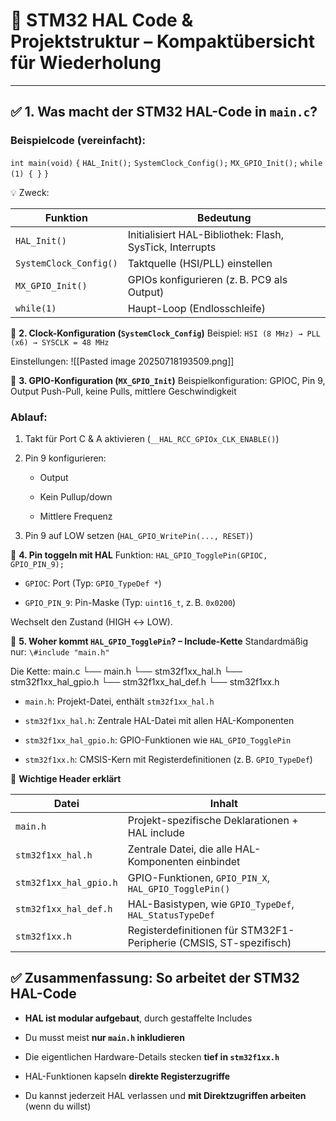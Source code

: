 # 🧠 **STM32 HAL Code & Projektstruktur – Kompaktübersicht für Wiederholung**

---

## ✅ **1. Was macht der STM32 HAL-Code in `main.c`?**

### Beispielcode (vereinfacht):
`int main(void)`
`{`
    `HAL_Init();`
    `SystemClock_Config();`
    `MX_GPIO_Init();`
    `while (1) { }`
`}`

💡 Zweck:

| Funktion               | Bedeutung                                                |
| ---------------------- | -------------------------------------------------------- |
| `HAL_Init()`           | Initialisiert HAL-Bibliothek: Flash, SysTick, Interrupts |
| `SystemClock_Config()` | Taktquelle (HSI/PLL) einstellen                          |
| `MX_GPIO_Init()`       | GPIOs konfigurieren (z. B. PC9 als Output)               |
| `while(1)`             | Haupt-Loop (Endlosschleife)                              |

🔧 **2. Clock-Konfiguration (`SystemClock_Config`)**
Beispiel: `HSI (8 MHz) → PLL (x6) → SYSCLK = 48 MHz`

Einstellungen:
![[Pasted image 20250718193509.png]]

🔌 **3. GPIO-Konfiguration (`MX_GPIO_Init`)**
Beispielkonfiguration:
GPIOC, Pin 9, Output Push-Pull, keine Pulls, mittlere Geschwindigkeit
### Ablauf:

1. Takt für Port C & A aktivieren (`__HAL_RCC_GPIOx_CLK_ENABLE()`)
    
2. Pin 9 konfigurieren:
    
    - Output
        
    - Kein Pullup/down
        
    - Mittlere Frequenz
        
3. Pin 9 auf LOW setzen (`HAL_GPIO_WritePin(..., RESET)`)


🔁 **4. Pin toggeln mit HAL**
Funktion:
`HAL_GPIO_TogglePin(GPIOC, GPIO_PIN_9);`
- `GPIOC`: Port (Typ: `GPIO_TypeDef *`)
    
- `GPIO_PIN_9`: Pin-Maske (Typ: `uint16_t`, z. B. `0x0200`)
    

Wechselt den Zustand (HIGH ↔ LOW).

🔗 **5. Woher kommt `HAL_GPIO_TogglePin`? – Include-Kette**
Standardmäßig nur:
`\#include "main.h"`

Die Kette:
main.c
└── main.h
    └── stm32f1xx_hal.h
        └── stm32f1xx_hal_gpio.h
            └── stm32f1xx_hal_def.h
                └── stm32f1xx.h

- `main.h`: Projekt-Datei, enthält `stm32f1xx_hal.h`
    
- `stm32f1xx_hal.h`: Zentrale HAL-Datei mit allen HAL-Komponenten
    
- `stm32f1xx_hal_gpio.h`: GPIO-Funktionen wie `HAL_GPIO_TogglePin`
    
- `stm32f1xx.h`: CMSIS-Kern mit Registerdefinitionen (z. B. `GPIO_TypeDef`)

📄 **Wichtige Header erklärt**

| Datei                  | Inhalt                                                             |
| ---------------------- | ------------------------------------------------------------------ |
| `main.h`               | Projekt-spezifische Deklarationen + HAL include                    |
| `stm32f1xx_hal.h`      | Zentrale Datei, die alle HAL-Komponenten einbindet                 |
| `stm32f1xx_hal_gpio.h` | GPIO-Funktionen, `GPIO_PIN_X`, `HAL_GPIO_TogglePin()`              |
| `stm32f1xx_hal_def.h`  | HAL-Basistypen, wie `GPIO_TypeDef`, `HAL_StatusTypeDef`            |
| `stm32f1xx.h`          | Registerdefinitionen für STM32F1-Peripherie (CMSIS, ST-spezifisch) |

## ✅ Zusammenfassung: So arbeitet der STM32 HAL-Code

- **HAL ist modular aufgebaut**, durch gestaffelte Includes
    
- Du musst meist **nur `main.h` inkludieren**
    
- Die eigentlichen Hardware-Details stecken **tief in `stm32f1xx.h`**
    
- HAL-Funktionen kapseln **direkte Registerzugriffe**
    
- Du kannst jederzeit HAL verlassen und **mit Direktzugriffen arbeiten** (wenn du willst)